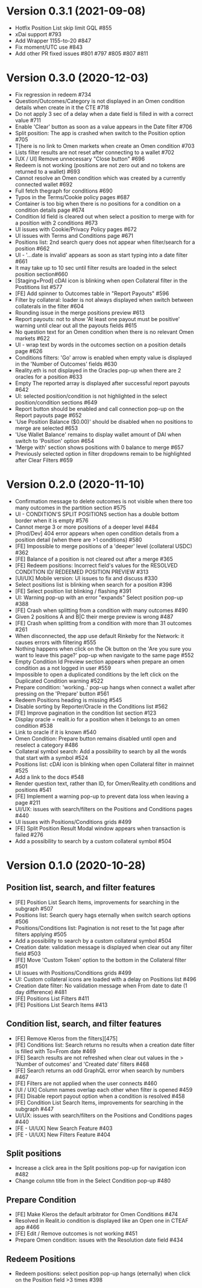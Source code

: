Version 0.3.1 (2021-09-08)
==========================

- Hotfix Position List skip limit GQL #855 
-  xDai support #793 
- Add Wrapper 1155-to-20 #847
- Fix moment/UTC use #843
- Add other PR fixed issues #801 #797 #805 #807 #811

Version 0.3.0 (2020-12-03)
==========================

- Fix regression in redeem #734
- Question/Outcomes/Category is not displayed in an Omen condition details when create in it the CTE #718
- Do not apply 3 sec of a delay when a date field is filled in with a correct value #711
- Enable 'Clear' button as soon as a value appears in the Date filter #706
- Split position: The app is crashed when switch to the Position option #705
- T[here is no link to Omen markets when create an Omen condition #703
- Lists filter results are not reset after connecting to a wallet  #702
- [UX / UI] Remove unnecessary "Close button" #696
- Redeem is not working (positions are not zero out and no tokens are returned to a wallet) #693
- Cannot resolve an Omen condition which was created by a currently connected wallet #692
- Full fetch thegraph for conditions #690
- Typos in the Terms/Cookie policy pages  #687
- Container is too big when there is no positions for a condition on a condition details page #674
- Condition Id field is cleared out when select a position to merge with for a position with 2 conditions #673
- UI issues with Cookie/Privacy Policy pages #672
- UI issues with Terms and Conditions page #671
- Positions list: 2nd search query does not appear when filter/search for a position  #662
- UI - '...date is invalid' appears as soon as start typing into a date filter #661
- It may take up to 10 sec until filter results are loaded in the select position section#660
- [Staging+Prod] cDAI icon is blinking when open Collateral filter in the Postitions list #577
- [FE] Add spinner to Outcomes table in "Report Payouts" #596
- Filter by collateral: loader is not always displayed when switch between collaterals in the filter #604
- Rounding issue in the merge positions preview #613
- Report payouts: not to show 'At least one payout must be positive' warning until clear out all the payouts fields #615
- No question text for an Omen condition when there is no relevant Omen markets #622
- UI - wrap text by words in the outcomes section on a position details page #626
- Conditions filters: 'Go' arrow is enabled when empty value is displayed in the 'Number of Outcomes' fields #630
- Reality.eth is not displayed in the Oracles pop-up when there are 2 oracles for a position #633
- Empty The reported array is displayed after successful report payouts #642
- UI: selected position/condition is not highlighted in the select position/condition sections  #649
- Report button should be enabled and call connection pop-up on the Report payouts page #652
- 'Use Position Balance ($0.00)' should be disabled when no positions to merge are selected #653
- 'Use Wallet Balance' remains to display wallet amount of DAI when switch to 'Position' option #654
- 'Merge with' section shows positions with 0 balance to merge  #657
- Previously selected option in filter dropdowns remain to be highlighted after Clear Filters #659

Version 0.2.0 (2020-11-10)
==========================

- Confirmation message to delete outcomes is not visible when there too many outcomes in the partition section #575
- UI - CONDITION\'S SPLIT POSITIONS section has a double bottom border when it is empty #576
- Cannot merge 3 or more positions of a deeper level #484
- [Prod/Dev] 404 error appears when open condition details from a position detail (when there are \>1 conditions) #580
- [FE] Impossible to merge positions of a \'deeper\' level (collateral USDC) #362
- [FE] Balance of a position is not cleared out after a merge #365
- [FE] Redeem positions: Incorrect field\'s values for the RESOLVED CONDITION ID/ REDEEMED POSITION PREVIEW #313
- [UI/UX] Mobile version: UI issues to fix and discuss #330
- Select positions list is blinking when search for a position #396
- [FE] Select position list blinking / flashing #391
- UI: Warning pop-up with an error \"expands\" Select position pop-up #388
- [FE] Crash when splitting from a condition with many outcomes #490
- Given 2 positions A and B\|C their merge preview is wrong #487
- [FE] Crash when splitting from a condition with more than 31 outcomes #261
- When disconnected, the app use default Rinkeby for the Network: it causes errors with filtering #555
- Nothing happens when click on the Ok button on the \'Are you sure you want to leave this page?\' pop-up when navigate to the same page #552
- Empty Condition Id Preview section appears when prepare an omen condition as a not logged in user #559
- Impossible to open a duplicated conditions by the left click on the Duplicated Condition warning #522
- Prepare condition: \'working..\' pop-up hangs when connect a wallet after pressing on the \'Prepare\' button #561
- Redeem Positions heading is missing #545
- Disable sorting by Reporter/Oracle in the Conditions list #562
- [FE] Improve pagination in the condition list section #123
- Display oracle = realit.io for a position when it belongs to an omen condition #538
- Link to oracle if it is known #540
- Omen Condition: Prepare button remains disabled until open and reselect a category #486
- Collateral symbol search: Add a possibility to search by all the words that start with a symbol #524
- Positions list: cDAI icon is blinking when open Collateral filter in mainnet #525
- Add a link to the docs #548
- Render question text, rather than ID, for Omen/Reality.eth conditions and positions #541
- [FE] Implement a warning pop-up to prevent data loss when leaving a page #211
- UI/UX: issues with search/filters on the Positions and Conditions pages #440
- UI issues with Positions/Conditions grids #499
- [FE] Split Position Result Modal window appears when transaction is failed #276
- Add a possibility to search by a custom collateral symbol #504

Version 0.1.0 (2020-10-28)
==========================

Position list, search, and filter features
------------------------------------------
- [FE] Position List Search Items, improvements for searching in the subgraph #507
- Positions list: Search query hags eternally when switch search options #506
- Positions/Conditions list: Pagination is not reset to the 1st page after filters applying #505
- Add a possibility to search by a custom collateral symbol #504
- Creation date: validation message is displayed when clear out any filter field #503
- [FE] Move \'Custom Token\' option to the bottom in the Collateral filter #501
- UI issues with Positions/Conditions grids #499
- UI: Custom collateral icons are loaded with a delay on Positions list #496
- Creation date filter: No validation message when From date to date (1 day difference) #481
- [FE] Positions List Filters #411
- [FE] Positions List Search Items #413

Condition list, search, and filter features
-------------------------------------------
- [FE] Remove Kleros from the filters][475]
- [FE] Conditions list: Search returns no results when a creation date filter is filled with To=From date #469
- [FE] Search results are not refreshed when clear out values in the > \'Number of outcomes\' and \'Created date\' filters #468
- [FE] Search returns an odd GraphQL error when search by numbers #467
- [FE] Filters are not applied when the user connects #460
- [UI / UX] Column names overlap each other when filter is opened #459
- [FE] Disable report payout option when a condition is resolved #458
- [FE] Condition List Search Items, improvements for searching in the subgraph #447
- UI/UX: issues with search/filters on the Positions and Conditions pages #440
- [FE - UI/UX] New Search Feature #403
- [FE - UI/UX] New Filters Feature #404

Split positions
---------------
- Increase a click area in the Split positions pop-up for navigation icon #482
- Change column title from in the Select Condition pop-up #480

Prepare Condition
-----------------
- [FE] Make Kleros the default arbitrator for Omen Conditions #474
- Resolved in Realit.io condition is displayed like an Open one in CTEAF app #466
- [FE] Edit / Remove outcomes is not working #451
- Prepare Omen condition: issues with the Resolution date field #434

Redeem Positions
----------------

- Redeem positions: select position pop-up hangs (eternally) when click on the Position field \>3 times #398

